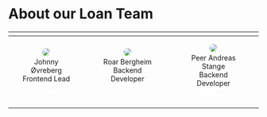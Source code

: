 # About our Loan Team

| []() | []() | []() |
|----------|----------|----------|
| <div style="float:left; margin-left: 20px; margin-right:25px;"><p style="text-align:center;"><img src="https://github.com/ab90467.png" width="150" style="border-radius: 50%" /><br>Johnny Øvreberg<br>Frontend Lead<br><a href="https://github.com/ab90467"><img src="/assets/images/GitHub_Logo_White.png" width="50px"></a></p></div> | <div style="float:left; margin-left: 20px; margin-right:25px;"><p style="text-align:center;"><img src="https://github.com/rbergheim.png" width="150" style="border-radius: 50%" /><br>Roar Bergheim<br>Backend Developer<br><a href="https://github.com/rbergheim"><img src="/assets/images/GitHub_Logo_White.png" width="50px"></a></p></div> | <div style="float:left; margin-left: 20px; margin-right:25px;"><p style="text-align:center;"><img src="https://github.com/PeerAS.png" width="150" style="border-radius: 50%" /><br>Peer Andreas Stange<br>Backend Developer<br><a href="https://github.com/PeerAS"><img src="/assets/images/GitHub_Logo_White.png" width="50px"></a></p></div>
